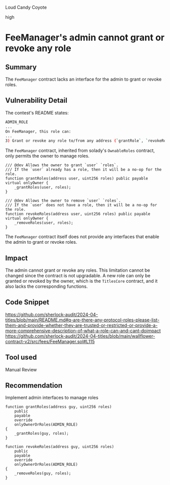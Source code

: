 Loud Candy Coyote

high

# FeeManager's admin cannot grant or revoke any role

## Summary

The `FeeManager` contract lacks an interface for the admin to grant or revoke roles.

## Vulnerability Detail

The contest's README states:
```bash
ADMIN_ROLE
...
On FeeManager, this role can:
...
3) Grant or revoke any role to/from any address (`grantRole`, `revokeRole`).
```

The `FeeManager` contract, inherited from solady's `OwnableRoles` contract, only permits the owner to manage roles.

```solidity
/// @dev Allows the owner to grant `user` `roles`.
/// If the `user` already has a role, then it will be a no-op for the role.
function grantRoles(address user, uint256 roles) public payable virtual onlyOwner {
    _grantRoles(user, roles);
}

/// @dev Allows the owner to remove `user` `roles`.
/// If the `user` does not have a role, then it will be a no-op for the role.
function revokeRoles(address user, uint256 roles) public payable virtual onlyOwner {
    _removeRoles(user, roles);
}
```

The `FeeManager` contract itself does not provide any interfaces that enable the admin to grant or revoke roles.

## Impact

The admin cannot grant or revoke any roles. This limitation cannot be changed since the contract is not upgradable. A new role can only be granted or revoked by the owner, which is the `TitlesCore` contract, and it also lacks the corresponding functions.

## Code Snippet

https://github.com/sherlock-audit/2024-04-titles/blob/main/README.md#q-are-there-any-protocol-roles-please-list-them-and-provide-whether-they-are-trusted-or-restricted-or-provide-a-more-comprehensive-description-of-what-a-role-can-and-cant-doimpact
https://github.com/sherlock-audit/2024-04-titles/blob/main/wallflower-contract-v2/src/fees/FeeManager.sol#L115

## Tool used

Manual Review

## Recommendation

Implement admin interfaces to manage roles

```solidity
function grantRoles(address guy, uint256 roles)
    public
    payable
    override
    onlyOwnerOrRoles(ADMIN_ROLE)
{
    _grantRoles(guy, roles);
}

function revokeRoles(address guy, uint256 roles)
    public
    payable
    override
    onlyOwnerOrRoles(ADMIN_ROLE)
{
    _removeRoles(guy, roles);
}
```
